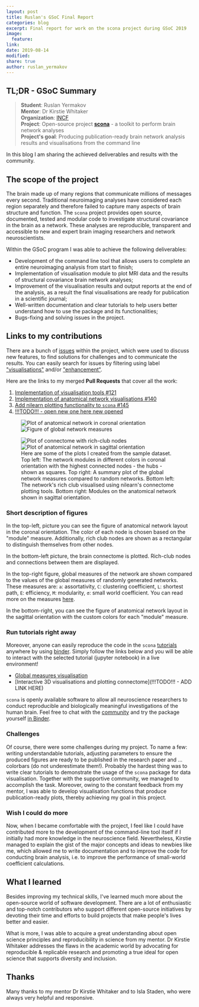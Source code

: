 ```yaml
---
layout: post
title: Ruslan's GSoC Final Report
categories: blog
excerpt: Final report for work on the scona project during GSoC 2019
image:
  feature:
link:
date: 2019-08-14
modified:
share: true
author: ruslan_yermakov
---
```


## TL;DR - GSoC Summary

> **Student**: Ruslan Yermakov <br>
> **Mentor**: Dr Kirstie Whitaker <br>
> **Organization**: [INCF](https://www.incf.org/gsoc2019/projectlist) <br>
> **Project**: Open-source project [**scona**](https://github.com/WhitakerLab/scona) - a toolkit to perform brain network analyses <br>
> **Project's goal**: Producing publication-ready brain network analysis results and visualisations from the command line

In this blog I am sharing the achieved deliverables and results with the community.

## The scope of the project

The brain made up of many regions that communicate millions of messages every second.
Traditional neuroimaging analyses have considered each region separately and therefore failed to capture many aspects of brain structure and function.
The `scona` project provides open source, documented, tested and modular code to investigate structural covariance in the brain as a network.
These analyses are reproducible, transparent and accessible to new and expert brain imaging researchers and network neuroscientists.

Within the GSoC program I was able to achieve the following deliverables:
+ Development of the command line tool that allows users to complete an entire neuroimaging analysis from start to finish;
+ Implementation of visualisation module to plot MRI data and the results of structural covariance brain network analyses;
+ Improvement of the visualisation results and output reports at the end of the analysis, as a result the final visualisations are ready for publication in a scientific journal;
+ Well-written documentation and clear tutorials to help users better understand how to use the package and its functionalities;
+ Bugs-fixing and solving issues in the project.

## Links to my contributions

There are a bunch of [issues](https://github.com/WhitakerLab/scona/issues) within the project, which were used to discuss new features, to find solutions for challenges and to communicate the results.
You can easily search for issues by filtering using label ["visualisations"](https://github.com/WhitakerLab/scona/issues?q=is%3Aissue+is%3Aopen+label%3Avisualisations) and/or ["enhancement"](https://github.com/WhitakerLab/scona/issues?q=is%3Aissue+is%3Aopen+label%3Aenhancement).

Here are the links to my merged **Pull Requests** that cover all the work:
1. [Implementation of visualisation tools #121](https://github.com/WhitakerLab/scona/pull/121)
2. [Implementation of anatomical network visualisations #140](https://github.com/WhitakerLab/scona/pull/140)
3. [Add nilearn plotting functionality to `scona` #145](https://github.com/WhitakerLab/scona/pull/145)
4. [!!!TODO!!! - open new one here new opened]()

<figure class="half">
  <img src="/images/Ruslan-GSoC/2pic.png" alt="Plot of anatomical network in coronal orientation">
  <img src="/images/Ruslan-GSoC/3pic.png" alt="Figure of global network measures">
</figure>
<figure class="half">
  <img src="/images/Ruslan-GSoC/1pic.png" alt="Plot of connectome with rich-club nodes">
  <img src="/images/Ruslan-GSoC/4pic.png" alt="Plot of anatomical network in sagittal orientation">
  <figcaption>Here are some of the plots I created from the sample dataset.
              Top left: The network modules in different colors in coronal orientation with the highest connected nodes - the hubs - shown as squares.
              Top right: A summary plot of the global network measures compared to random networks.
              Bottom left: The network's rich club visualised using nilearn's connectome plotting tools.
              Bottom right: Modules on the anatomical network shown in sagittal orientation.
  </figcaption>
</figure>

### Short description of figures

In the top-left, picture you can see the figure of anatomical network layout in the coronal orientation.
The color of each node is chosen based on the "module" measure.
Additionally, rich club nodes are shown as a rectangular to distinguish themselves from other nodes.

In the bottom-left picture, the brain connectome is plotted.
Rich-club nodes and connections between them are displayed.

In the top-right figure, global measures of the network are shown compared to the values of the global measures of randomly generated networks.
These measures are: `a`: assortativity, `C`: clustering coefficient, `L`: shortest path, `E`: efficiency, `M`: modularity, `σ`: small world coefficient.
You can read more on the measures [here](https://sites.google.com/site/bctnet/measures/list).

In the bottom-right, you can see the figure of anatomical network layout in the sagittal orientation with the custom colors for each "module" measure.

### Run tutorials right away

Moreover, anyone can easily reproduce the code in the `scona` [tutorials](https://github.com/WhitakerLab/scona/tree/master/tutorials) anywhere by using [binder](https://mybinder.org/).
Simply follow the links below and you will be able to interact with the selected tutorial (jupyter notebook) in a live environment!
+ [Global measures visualisation](https://mybinder.org/v2/gh/WhitakerLab/scona/master?filepath=tutorials%2Fglobal_measures_viz.ipynb)
+ [Interactive 3D visualisations and plotting connectome](!!!TODO!!! - ADD LINK HERE)

`scona` is openly available software to allow all neuroscience researchers to conduct reproducible and biologically meaningful investigations of the human brain.
Feel free to chat with the [community](https://gitter.im/WhitakerLab/scona) and try the package yourself [in Binder](https://mybinder.org/v2/gh/whitakerlab/scona/master?filepath=tutorials%2Ftutorial.ipynb).


### Challenges

Of course, there were some challenges during my project.
To name a few: writing understandable tutorials, adjusting parameters to ensure the produced figures are ready to be published in the research paper and … colorbars (do not underestimate them!).
Probably the hardest thing was to write clear tutorials to demonstrate the usage of the `scona` package for data visualisation.
Together with the supportive community, we managed to accomplish the task.
Moreover, owing to the constant feedback from my mentor, I was able to develop visualisation functions that produce publication-ready plots, thereby achieving my goal in this project.


### Wish I could do more

Now, when I became comfortable with the project, I feel like I could have contributed more to the development of the command-line tool itself if I initially had more knowledge in the neuroscience field.
Nevertheless, Kirstie managed to explain the gist of the major concepts and ideas to newbies like me, which allowed me to write documentation and to improve the code for conducting brain analysis, i.e. to improve the performance of small-world coefficient calculations.


## What I learned

Besides improving my technical skills, I've learned much more about the open-source world of software development.
There are a lot of enthusiastic and top-notch contributors who support different open-source initiatives by devoting their time and efforts to build projects that make people's lives better and easier.

What is more, I was able to acquire a great understanding about open science principles and reproducibility in science from my mentor.
Dr Kirstie Whitaker addresses the flaws in the academic world by advocating for reproducible & replicable research and promoting a true ideal for open science that supports diversity and inclusion.


## Thanks

Many thanks to my mentor Dr Kirstie Whitaker and to Isla Staden, who were always very helpful and responsive.
